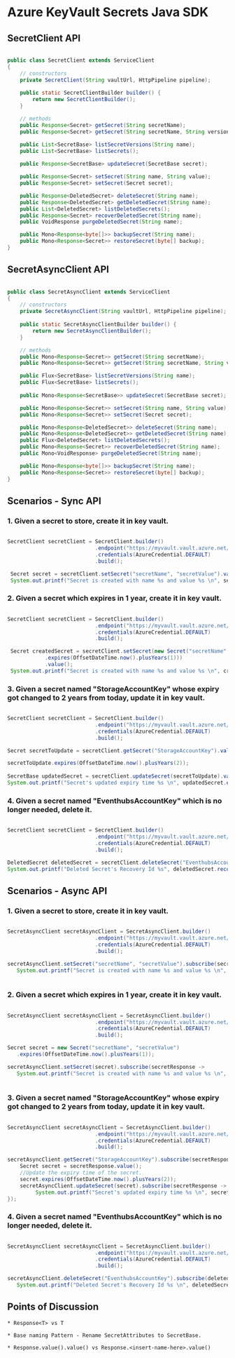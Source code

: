 # Azure KeyVault Secrets Java SDK

## SecretClient API
```java

public class SecretClient extends ServiceClient
{
    // constructors
    private SecretClient(String vaultUrl, HttpPipeline pipeline);
    
    public static SecretClientBuilder builder() {
        return new SecretClientBuilder();
    }

    // methods
    public Response<Secret> getSecret(String secretName);
    public Response<Secret> getSecret(String secretName, String version);

    public List<SecretBase> listSecretVersions(String name);
    public List<SecretBase> listSecrets();
    
    public Response<SecretBase> updateSecret(SecretBase secret);

    public Response<Secret> setSecret(String name, String value);
    public Response<Secret> setSecret(Secret secret);

    public Response<DeletedSecret> deleteSecret(String name);
    public Response<DeletedSecret> getDeletedSecret(String name);
    public List<DeletedSecret> listDeletedSecrets();
    public Response<Secret> recoverDeletedSecret(String name);
    public VoidResponse purgeDeletedSecret(String name);

    public Mono<Response<byte[]>> backupSecret(String name);
    public Mono<Response<Secret>> restoreSecret(byte[] backup);
}

```

## SecretAsyncClient API
```java

public class SecretAsyncClient extends ServiceClient
{
    // constructors
    private SecretAsyncClient(String vaultUrl, HttpPipeline pipeline);
    
    public static SecretAsyncClientBuilder builder() {
        return new SecretAsyncClientBuilder();
    }

    // methods
    public Mono<Response<Secret>> getSecret(String secretName);
    public Mono<Response<Secret>> getSecret(String secretName, String version);

    public Flux<SecretBase> listSecretVersions(String name);
    public Flux<SecretBase> listSecrets();
    
    public Mono<Response<SecretBase>> updateSecret(SecretBase secret);

    public Mono<Response<Secret>> setSecret(String name, String value);
    public Mono<Response<Secret>> setSecret(Secret secret);

    public Mono<Response<DeletedSecret>> deleteSecret(String name);
    public Mono<Response<DeletedSecret>> getDeletedSecret(String name);
    public Flux<DeletedSecret> listDeletedSecrets();
    public Mono<Response<Secret>> recoverDeletedSecret(String name);
    public Mono<VoidResponse> purgeDeletedSecret(String name);

    public Mono<Response<byte[]>> backupSecret(String name);
    public Mono<Response<Secret>> restoreSecret(byte[] backup);
}

```


## Scenarios - Sync API

### 1. Given a secret to store, create it in key vault.
```java

SecretClient secretClient = SecretClient.builder()
                            .endpoint("https://myvault.vault.azure.net/")
                            .credentials(AzureCredential.DEFAULT)
                            .build();

 Secret secret = secretClient.setSecret("secretName", "secretValue").value();
 System.out.printf("Secret is created with name %s and value %s \n", secret.name(), secret.value());

```

### 2. Given a secret which expires in 1 year, create it in key vault.
```java

SecretClient secretClient = SecretClient.builder()
                            .endpoint("https://myvault.vault.azure.net/")
                            .credentials(AzureCredential.DEFAULT)
                            .build();

 Secret createdSecret = secretClient.setSecret(new Secret("secretName", "secretValue")
            .expires(OffsetDateTime.now().plusYears(1)))
            .value();
 System.out.printf("Secret is created with name %s and value %s \n", createdSecret.name(), createdSecret.value());

```

### 3. Given a secret named "StorageAccountKey" whose expiry got changed to 2 years from today, update it in key vault.
```java

SecretClient secretClient = SecretClient.builder()
                            .endpoint("https://myvault.vault.azure.net/")
                            .credentials(AzureCredential.DEFAULT)
                            .build();

Secret secretToUpdate = secretClient.getSecret("StorageAccountKey").value();

secretToUpdate.expires(OffsetDateTime.now().plusYears(2));
                                
SecretBase updatedSecret = secretClient.updateSecret(secretToUpdate).value();
System.out.printf("Secret's updated expiry time %s \n", updatedSecret.expires().toString());

```

### 4. Given a secret named "EventhubsAccountKey" which is no longer needed, delete it.
```java

SecretClient secretClient = SecretClient.builder()
                            .endpoint("https://myvault.vault.azure.net/")
                            .credentials(AzureCredential.DEFAULT)
                            .build();

DeletedSecret deletedSecret = secretClient.deleteSecret("EventhubsAccountKey").value();
System.out.printf("Deleted Secret's Recovery Id %s", deletedSecret.recoveryId());

```

## Scenarios - Async API

### 1. Given a secret to store, create it in key vault.
```java

SecretAsyncClient secretAsyncClient = SecretAsyncClient.builder()
                            .endpoint("https://myvault.vault.azure.net/")
                            .credentials(AzureCredential.DEFAULT)
                            .build();

secretAsyncClient.setSecret("secretName", "secretValue").subscribe(secretResponse ->
   System.out.printf("Secret is created with name %s and value %s \n", secretResponse.value().name(), secretResponse.value().value()));
 


```

### 2. Given a secret which expires in 1 year, create it in key vault.
```java

SecretAsyncClient secretAsyncClient = SecretAsyncClient.builder()
                            .endpoint("https://myvault.vault.azure.net/")
                            .credentials(AzureCredential.DEFAULT)
                            .build();

Secret secret = new Secret("secretName", "secretValue")
   .expires(OffsetDateTime.now().plusYears(1));

secretAsyncClient.setSecret(secret).subscribe(secretResponse ->
   System.out.printf("Secret is created with name %s and value %s \n", secretResponse.value().name(), secretResponse.value().value()));
 


```

### 3. Given a secret named "StorageAccountKey" whose expiry got changed to 2 years from today, update it in key vault.
```java

SecretAsyncClient secretAsyncClient = SecretAsyncClient.builder()
                            .endpoint("https://myvault.vault.azure.net/")
                            .credentials(AzureCredential.DEFAULT)
                            .build();

secretAsyncClient.getSecret("StorageAccountKey").subscribe(secretResponse -> {
    Secret secret = secretResponse.value();
    //Update the expiry time of the secret.
    secret.expires(OffsetDateTime.now().plusYears(2));
    secretAsyncClient.updateSecret(secret).subscribe(secretResponse ->
         System.out.printf("Secret's updated expiry time %s \n", secretResponse.value().notBefore().toString()));
});


```

### 4. Given a secret named "EventhubsAccountKey" which is no longer needed, delete it.
```java

SecretAsyncClient secretAsyncClient = SecretAsyncClient.builder()
                            .endpoint("https://myvault.vault.azure.net/")
                            .credentials(AzureCredential.DEFAULT)
                            .build();

secretAsyncClient.deleteSecret("EventhubsAccountKey").subscribe(deletedSecretResponse ->
   System.out.printf("Deleted Secret's Recovery Id %s \n", deletedSecretResponse.value().recoveryId()));

```

## Points of Discussion

    * Response<T> vs T

    * Base naming Pattern - Rename SecretAttributes to SecretBase.
    
    * Response.value().value() vs Response.<insert-name-here>.value()

